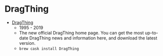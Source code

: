 # DragThing
- [DragThing](https://www.dragthing.com/)
  -  1995 - 2019
  - The new official DragThing home page. You can get the most up-to-date DragThing news and information here, and download the latest version.
  - `brew cask install DragThing`
